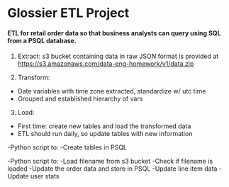 # Glossier ETL Project

#### ETL for retail order data so that business analysts can query using SQL from a PSQL database.

1. Extract: s3 bucket containing data in raw JSON format is provided at https://s3.amazonaws.com/data-eng-homework/v1/data.zip 

2. Transform: 
- Date variables with time zone extracted, standardize w/ utc time
- Grouped and established hierarchy of vars

3. Load:
- First time: create new tables and load the transformed data
- ETL should run daily, so update tables with new information

-Python script to:
-Create tables in PSQL

-Python script to:
-Load filename from s3 bucket
-Check if filename is loaded
-Update the order data and store in PSQL
-Update line item data
-Update user stats
